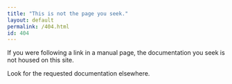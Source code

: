 ```yaml
---
title: "This is not the page you seek."
layout: default
permalink: /404.html
id: 404
---
```


<style>
td {
	font-size: 1.25em;
}
</style>
	
If you were following a link in a manual page,
the documentation you seek is not housed on this site.

Look for the requested documentation elsewhere.
